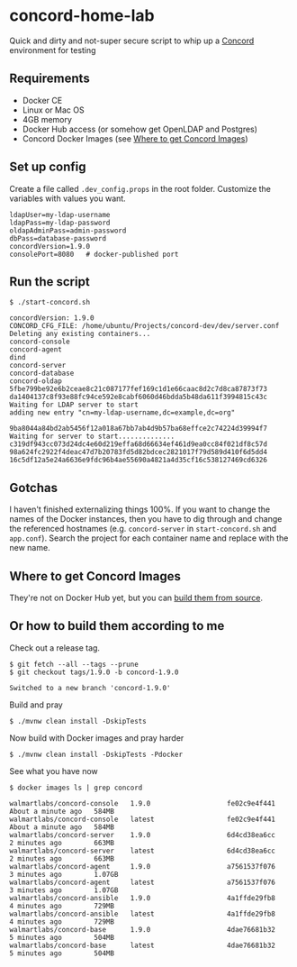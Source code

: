 # concord-home-lab
Quick and dirty and not-super secure script to whip up a [Concord](https://concord.walmartlabs.com) environment for testing

## Requirements
* Docker CE
* Linux or Mac OS
* 4GB memory
* Docker Hub access (or somehow get OpenLDAP and Postgres)
* Concord Docker Images (see [Where to get Concord Images](#where-to-get-concord-images))

## Set up config
Create a file called `.dev_config.props` in the root folder. Customize the variables with values you want. 

```properties
ldapUser=my-ldap-username
ldapPass=my-ldap-password
oldapAdminPass=admin-password
dbPass=database-password
concordVersion=1.9.0
consolePort=8080   # docker-published port
```

## Run the script
```
$ ./start-concord.sh
```
```
concordVersion: 1.9.0
CONCORD_CFG_FILE: /home/ubuntu/Projects/concord-dev/dev/server.conf
Deleting any existing containers...
concord-console
concord-agent
dind
concord-server
concord-database
concord-oldap
5fbe799be92e6b2ceae8c21c087177fef169c1d1e66caac8d2c7d8ca87873f73
da1404137c8f93e88fc94ce592e8cabf6060d46bdda5b48da611f3994815c43c
Waiting for LDAP server to start
adding new entry "cn=my-ldap-username,dc=example,dc=org"

9ba8044a84bd2ab5456f12a018a67bb7ab4d9b57ba68effce2c74224d39994f7
Waiting for server to start..............
c319df943cc073d24dc4e60d219effa68d66634ef461d9ea0cc84f021df8c57d
98a624fc2922f4deac47d7b20783fd5d82bdcec2821017f79d589d410f6d5dd4
16c5df12a5e24a6636e9fdc96b4ae55690a4821a4d35cf16c538127469cd6326
```

## Gotchas
I haven't finished externalizing things 100%. If you want to change the names of the Docker instances, then you have to dig through and change the referenced hostnames (e.g. `concord-server` in `start-concord.sh` and `app.conf`). Search the project for each container name and replace with the new name.

## Where to get Concord Images
They're not on Docker Hub yet, but you can [build them from source](https://github.com/walmartlabs/concord#building).

## Or how to build them according to me
Check out a release tag.
```
$ git fetch --all --tags --prune
$ git checkout tags/1.9.0 -b concord-1.9.0
```
```
Switched to a new branch 'concord-1.9.0'
```
Build and pray
```
$ ./mvnw clean install -DskipTests
```
Now build with Docker images and pray harder
```
$ ./mvnw clean install -DskipTests -Pdocker
```
See what you have now
```
$ docker images ls | grep concord
```
```
walmartlabs/concord-console   1.9.0                   fe02c9e4f441        About a minute ago   584MB
walmartlabs/concord-console   latest                  fe02c9e4f441        About a minute ago   584MB
walmartlabs/concord-server    1.9.0                   6d4cd38ea6cc        2 minutes ago        663MB
walmartlabs/concord-server    latest                  6d4cd38ea6cc        2 minutes ago        663MB
walmartlabs/concord-agent     1.9.0                   a7561537f076        3 minutes ago        1.07GB
walmartlabs/concord-agent     latest                  a7561537f076        3 minutes ago        1.07GB
walmartlabs/concord-ansible   1.9.0                   4a1ffde29fb8        4 minutes ago        729MB
walmartlabs/concord-ansible   latest                  4a1ffde29fb8        4 minutes ago        729MB
walmartlabs/concord-base      1.9.0                   4dae76681b32        5 minutes ago        504MB
walmartlabs/concord-base      latest                  4dae76681b32        5 minutes ago        504MB
```
